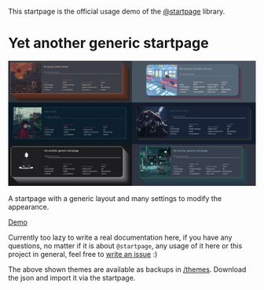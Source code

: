 This startpage is the official usage demo of the [@startpage](https://github.com/PrettyCoffee/startpage) library.

# Yet another generic startpage

![preview](./themes/preview.png)

A startpage with a generic layout and many settings to modify the appearance.

[Demo](https://prettycoffee.github.io/yet-another-generic-startpage/)

Currently too lazy to write a real documentation here, if you have any questions, no matter if it is about `@startpage`, any usage of it here or this project in general, feel free to [write an issue](https://github.com/PrettyCoffee/yet-another-generic-startpage/issues/new) :)

The above shown themes are available as backups in [/themes](./themes). Download the json and import it via the startpage.
